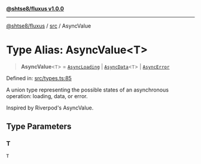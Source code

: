[**@shtse8/fluxus v1.0.0**](../../README.md)

***

[@shtse8/fluxus](../../README.md) / [src](../README.md) / AsyncValue

# Type Alias: AsyncValue\<T\>

> **AsyncValue**\<`T`\> = [`AsyncLoading`](AsyncLoading.md) \| [`AsyncData`](AsyncData.md)\<`T`\> \| [`AsyncError`](AsyncError.md)

Defined in: [src/types.ts:85](https://github.com/shtse8/fluxus/blob/213c71c5e98d0245d85ae1e863504b6b01882dfb/src/types.ts#L85)

A union type representing the possible states of an asynchronous operation:
loading, data, or error.

Inspired by Riverpod's AsyncValue.

## Type Parameters

### T

`T`
